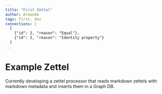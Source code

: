 ```yaml
---
title: "First Zettel"
author: Armando
tags: first, dev
connections: |
  [
    {"id": 2, "reason": "Equal"},
    {"id": 2, "reason": "Identity property"}
  ]
...
```


# Example Zettel

Currently developing a zettel processor that reads markdown zettels with markdown
metadata and inserts them in a Graph DB.


